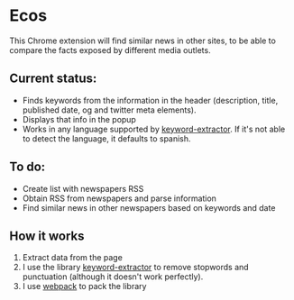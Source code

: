 # Ecos

This Chrome extension will find similar news in other sites, to be able to compare the facts exposed by different media outlets.

## Current status:

* Finds keywords from the information in the header (description, title, published date, og and twitter meta elements).
* Displays that info in the popup
* Works in any language supported by [keyword-extractor](https://www.npmjs.com/package/keyword-extractor). If it's not able to detect the language, it defaults to spanish.

## To do:

* Create list with newspapers RSS
* Obtain RSS from newspapers and parse information
* Find similar news in other newspapers based on keywords and date

## How it works

1. Extract data from the page
2. I use the library [keyword-extractor](https://www.npmjs.com/package/keyword-extractor) to remove stopwords and punctuation (although it doesn't work perfectly).
3. I use [webpack](https://webpack.js.org/) to pack the library